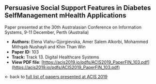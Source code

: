 ## Persuasive Social Support Features in Diabetes SelfManagement mHealth Applications

Paper presented at the 30th Australasian Conference on Information Systems, 9-11 December, Perth (Australia)
- **Authors:** Elena Vlahu-Gjorgievska, Amer Salem Alkorbi, Mohammed Mithqab Nushayli and Khin Than Win
- **Paper ID:** 103
- **Track:** Track 13. Digital Healthcare Systems
- **View PDF file**: [https://acis2019.io/pdfs/ACIS2019_PaperFIN_103.pdf](https://acis2019.io/pdfs/ACIS2019_PaperFIN_103.pdf)

&larr; back to [full list of papers presented at ACIS 2019](https://acis2019.io/)